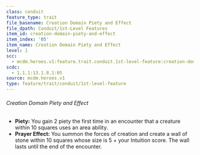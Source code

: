 ```yaml
---
class: conduit
feature_type: trait
file_basename: Creation Domain Piety and Effect
file_dpath: Conduit/1st-Level Features
item_id: creation-domain-piety-and-effect
item_index: '05'
item_name: Creation Domain Piety and Effect
level: 1
scc:
  - mcdm.heroes.v1:feature.trait.conduit.1st-level-feature:creation-domain-piety-and-effect
scdc:
  - 1.1.1:13.1.8.1:05
source: mcdm.heroes.v1
type: feature/trait/conduit/1st-level-feature
---
```


###### Creation Domain Piety and Effect

- **Piety:** You gain 2 piety the first time in an encounter that a creature within 10 squares uses an area ability.
- **Prayer Effect:** You summon the forces of creation and create a wall of stone within 10 squares whose size is 5 + your Intuition score. The wall lasts until the end of the encounter.
